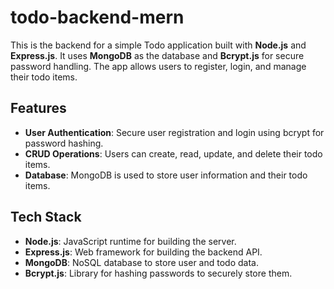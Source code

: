 # todo-backend-mern

This is the backend for a simple Todo application built with **Node.js** and **Express.js**. It uses **MongoDB** as the database and **Bcrypt.js** for secure password handling. The app allows users to register, login, and manage their todo items.

## Features

- **User Authentication**: Secure user registration and login using bcrypt for password hashing.
- **CRUD Operations**: Users can create, read, update, and delete their todo items.
- **Database**: MongoDB is used to store user information and their todo items.

## Tech Stack

- **Node.js**: JavaScript runtime for building the server.
- **Express.js**: Web framework for building the backend API.
- **MongoDB**: NoSQL database to store user and todo data.
- **Bcrypt.js**: Library for hashing passwords to securely store them.
